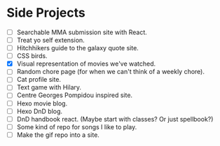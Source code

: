 # Side Projects

- [ ] Searchable MMA submission site with React.
- [ ] Treat yo self extension.
- [ ] Hitchhikers guide to the galaxy quote site.
- [ ] CSS birds.
- [x] Visual representation of movies we've watched.
- [ ] Random chore page (for when we can't think of a weekly chore).
- [ ] Cat profile site.
- [ ] Text game with Hilary.
- [ ] Centre Georges Pompidou inspired site.
- [ ] Hexo movie blog.
- [ ] Hexo DnD blog.
- [ ] DnD handbook react. (Maybe start with classes? Or just spellbook?)
- [ ] Some kind of repo for songs I like to play.
- [ ] Make the gif repo into a site.